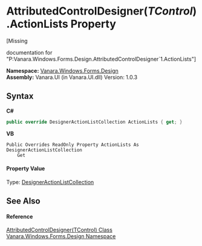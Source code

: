 # AttributedControlDesigner(*TControl*).ActionLists Property 
 

\[Missing <summary> documentation for "P:Vanara.Windows.Forms.Design.AttributedControlDesigner`1.ActionLists"\]

**Namespace:**&nbsp;<a href="47183544-7c44-c1e2-cf57-c68e49a55933">Vanara.Windows.Forms.Design</a><br />**Assembly:**&nbsp;Vanara.UI (in Vanara.UI.dll) Version: 1.0.3

## Syntax

**C#**<br />
``` C#
public override DesignerActionListCollection ActionLists { get; }
```

**VB**<br />
``` VB
Public Overrides ReadOnly Property ActionLists As DesignerActionListCollection
	Get
```


#### Property Value
Type: <a href="http://msdn2.microsoft.com/en-us/library/51xwzwws" target="_blank">DesignerActionListCollection</a>

## See Also


#### Reference
<a href="d547f969-a146-1ee2-1283-130d644d2ad7">AttributedControlDesigner(TControl) Class</a><br /><a href="47183544-7c44-c1e2-cf57-c68e49a55933">Vanara.Windows.Forms.Design Namespace</a><br />